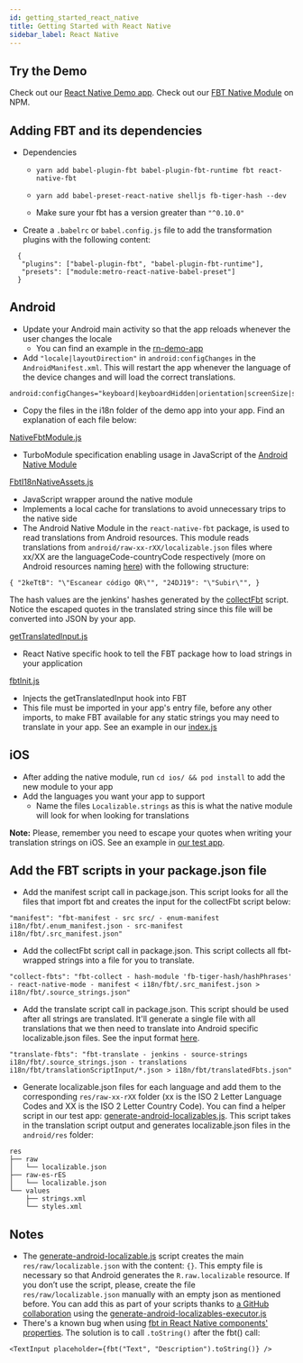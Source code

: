 ```yaml
---
id: getting_started_react_native
title: Getting Started with React Native
sidebar_label: React Native
---
```


## Try the Demo
Check out our [React Native Demo app](https://github.com/facebook/fbt/tree/rn-demo-app).
Check out our [FBT Native Module](https://www.npmjs.com/package/react-native-fbt) on NPM.

## Adding FBT and its dependencies

* Dependencies
  * `yarn add babel-plugin-fbt babel-plugin-fbt-runtime fbt react-native-fbt`

  * `yarn add babel-preset-react-native shelljs fb-tiger-hash --dev`

  * Make sure your fbt has a version greater than `"^0.10.0"`

* Create a `.babelrc` or `babel.config.js` file to add the transformation plugins with the following content:
```
  {
   "plugins": ["babel-plugin-fbt", "babel-plugin-fbt-runtime"],
   "presets": ["module:metro-react-native-babel-preset"]
  }
```

## Android

* Update your Android main activity so that the app reloads whenever the user changes the locale
  * You can find an example in the [rn-demo-app](https://github.com/facebook/fbt/blob/rn-demo-app/android/app/src/main/java/com/fbtrndemoapp/MainActivity.java#L39)
* Add `"locale|layoutDirection"` in `android:configChanges` in the `AndroidManifest.xml`. This will restart the app whenever the language of the device changes and will load the correct translations.
```
android:configChanges="keyboard|keyboardHidden|orientation|screenSize|screenLayout|layoutDirection|locale"
```
* Copy the files in the i18n folder of the demo app into your app. Find an explanation of each file below:

[NativeFbtModule.js](https://github.com/facebook/fbt/blob/rn-demo-app/i18n/NativeFbtModule.js)
* TurboModule specification enabling usage in JavaScript of the [Android Native Module](https://github.com/facebook/fbt/blob/master/packages/react-native-fbt/android/src/main/java/com/facebook/react/modules/FbtModule.java)

[FbtI18nNativeAssets.js](https://github.com/facebook/fbt/blob/rn-demo-app/i18n/FbtI18nNativeAssets.js)
* JavaScript wrapper around the native module
* Implements a local cache for translations to avoid unnecessary trips to the native side
* The Android Native Module in the `react-native-fbt` package, is used to read translations from Android resources. This module reads translations from `android/raw-xx-rXX/localizable.json` files where xx/XX are the languageCode-countryCode respectively (more on Android resources naming [here](https://developer.android.com/training/basics/supporting-devices/languages#CreateDirs)) with the following structure:

`{
"2keTtB": "\"Escanear código QR\"",
"24DJ19": "\"Subir\"",
}`

The hash values are the jenkins' hashes generated by the [collectFbt](https://github.com/facebook/fbt/blob/291ba53c60df57dd76f65ff80fc0f5429667972b/package.json#L7) script. Notice the escaped quotes in the translated string since this file will be converted into JSON by your app.

[getTranslatedInput.js](https://github.com/facebook/fbt/blob/rn-demo-app/i18n/getTranslatedInput.js)
* React Native specific hook to tell the FBT package how to load strings in your application

[fbtInit.js](https://github.com/facebook/fbt/blob/rn-demo-app/i18n/fbtInit.js)
* Injects the getTranslatedInput hook into FBT
* This file must be imported in your app's entry file, before any other imports, to make FBT available for any static strings you may need to translate in your app. See an example in our [index.js](https://github.com/facebook/fbt/blob/291ba53c60df57dd76f65ff80fc0f5429667972b/index.js#L25)

## iOS

 * After adding the native module, run `cd ios/ && pod install` to add the new module to your app
 * Add the languages you want your app to support
   * Name the files `Localizable.strings` as this is what the native module will look for when looking for translations

**Note:** Please, remember you need to escape your quotes when writing your translation strings on iOS. See an example in [our test app](https://github.com/facebook/fbt/blob/rn-demo-app/ios/es.lproj/Localizable.strings).

## Add the FBT scripts in your package.json file
* Add the manifest script call in package.json. This script looks for all the files that import fbt and creates the input for the collectFbt script below:

```
"manifest": "fbt-manifest - src src/ - enum-manifest i18n/fbt/.enum_manifest.json - src-manifest i18n/fbt/.src_manifest.json"
```
* Add the collectFbt script call in package.json. This script collects all fbt-wrapped strings into a file for you to translate.

```
"collect-fbts": "fbt-collect - hash-module 'fb-tiger-hash/hashPhrases' - react-native-mode - manifest < i18n/fbt/.src_manifest.json > i18n/fbt/.source_strings.json"
```

* Add the translate script call in package.json. This script should be used after all strings are translated. It'll generate a single file with all translations that we then need to translate into Android specific localizable.json files. See the input format [here](https://github.com/facebook/fbt/blob/rn-demo-app/i18n/fbt/translationScriptInput/es_es.json).

```
"translate-fbts": "fbt-translate - jenkins - source-strings i18n/fbt/.source_strings.json - translations i18n/fbt/translationScriptInput/*.json > i18n/fbt/translatedFbts.json"
```

* Generate localizable.json files for each language and add them to the corresponding `res/raw-xx-rXX` folder (xx is the ISO 2 Letter Language Codes and XX is the ISO 2 Letter Country Code). You can find a helper script in our test app: [generate-android-localizables.js](https://github.com/facebook/fbt/blob/rn-demo-app/i18n/scripts/generate-android-localizables.js). This script takes in the translation script output and generates localizable.json files in the `android/res` folder:

```
res
├── raw
│   └── localizable.json
├── raw-es-rES
│   └── localizable.json
└── values
    ├── strings.xml
    └── styles.xml
```

## **Notes**

* The [generate-android-localizable.js](https://github.com/facebook/fbt/blob/rn-demo-app/i18n/scripts/generate-android-localizables.js) script creates the main `res/raw/localizable.json` with the content: `{}`. This empty file is necessary so that Android generates the `R.raw.localizable` resource. If you don’t use the script, please, create the file `res/raw/localizable.json` manually with an empty json as mentioned before. You can add this  as part of your scripts thanks to [a GitHub collaboration](https://github.com/facebook/fbt/pull/136) using the [generate-android-localizables-executor.js](https://github.com/facebook/fbt/blob/rn-demo-app/i18n/scripts/generate-android-localizables-executor.js)
* There's a known bug when using [fbt in React Native components' properties](https://github.com/facebook/fbt/issues/127). The solution is to call `.toString()` after the fbt() call:

`<TextInput placeholder={fbt("Text", "Description").toString()} />`
